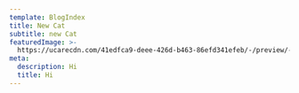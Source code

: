 ```yaml
---
template: BlogIndex
title: New Cat
subtitle: new Cat
featuredImage: >-
  https://ucarecdn.com/41edfca9-deee-426d-b463-86efd341efeb/-/preview/-/enhance/26/
meta:
  description: Hi
  title: Hi
---
```


